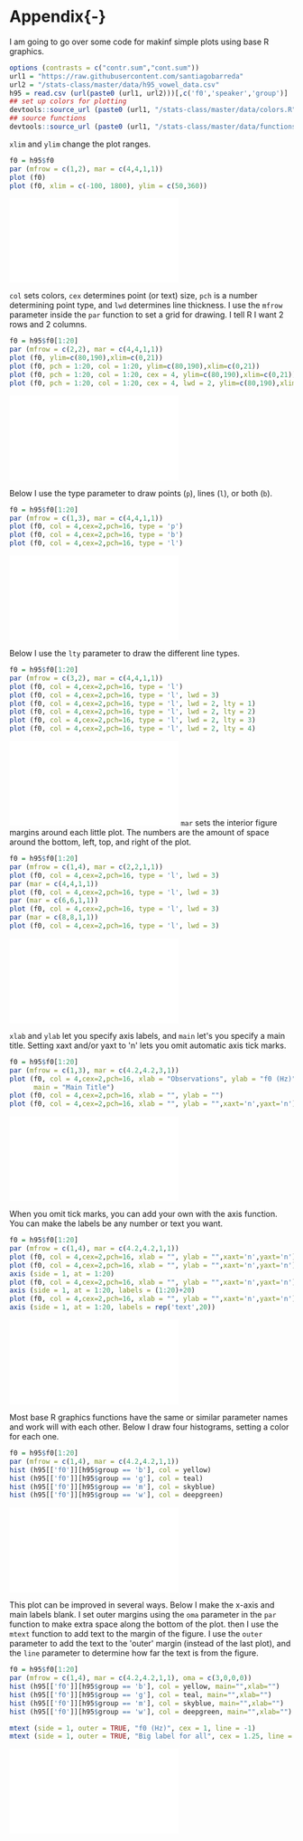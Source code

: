 
# Appendix{-}

I am going to go over some code for makinf simple plots using base R graphics. 


```r
options (contrasts = c("contr.sum","cont.sum"))
url1 = "https://raw.githubusercontent.com/santiagobarreda"
url2 = "/stats-class/master/data/h95_vowel_data.csv"
h95 = read.csv (url(paste0 (url1, url2)))[,c('f0','speaker','group')]
## set up colors for plotting
devtools::source_url (paste0 (url1, "/stats-class/master/data/colors.R"))
## source functions
devtools::source_url (paste0 (url1, "/stats-class/master/data/functions.R"))
```


`xlim` and `ylim` change the plot ranges. 


```r
f0 = h95$f0
par (mfrow = c(1,2), mar = c(4,4,1,1))
plot (f0)
plot (f0, xlim = c(-100, 1800), ylim = c(50,360))
```

![](Appendix_files/figure-latex/unnamed-chunk-2-1.pdf)<!-- --> 

`col` sets colors, `cex` determines point (or text) size, `pch` is a number determining point type, and `lwd` determines line thickness. I use the `mfrow` parameter inside the `par` function to set a grid for drawing. I tell R I want 2 rows and 2 columns.  


```r
f0 = h95$f0[1:20]
par (mfrow = c(2,2), mar = c(4,4,1,1))
plot (f0, ylim=c(80,190),xlim=c(0,21))
plot (f0, pch = 1:20, col = 1:20, ylim=c(80,190),xlim=c(0,21))
plot (f0, pch = 1:20, col = 1:20, cex = 4, ylim=c(80,190),xlim=c(0,21))
plot (f0, pch = 1:20, col = 1:20, cex = 4, lwd = 2, ylim=c(80,190),xlim=c(0,21))
```

![](Appendix_files/figure-latex/unnamed-chunk-3-1.pdf)<!-- --> 

Below I use the type parameter to draw points (`p`), lines (`l`), or both (`b`). 


```r
f0 = h95$f0[1:20]
par (mfrow = c(1,3), mar = c(4,4,1,1))
plot (f0, col = 4,cex=2,pch=16, type = 'p')
plot (f0, col = 4,cex=2,pch=16, type = 'b')
plot (f0, col = 4,cex=2,pch=16, type = 'l')
```

![](Appendix_files/figure-latex/unnamed-chunk-4-1.pdf)<!-- --> 

Below I use the `lty` parameter to draw the different line types. 


```r
f0 = h95$f0[1:20]
par (mfrow = c(3,2), mar = c(4,4,1,1))
plot (f0, col = 4,cex=2,pch=16, type = 'l')
plot (f0, col = 4,cex=2,pch=16, type = 'l', lwd = 3)
plot (f0, col = 4,cex=2,pch=16, type = 'l', lwd = 2, lty = 1)
plot (f0, col = 4,cex=2,pch=16, type = 'l', lwd = 2, lty = 2)
plot (f0, col = 4,cex=2,pch=16, type = 'l', lwd = 2, lty = 3)
plot (f0, col = 4,cex=2,pch=16, type = 'l', lwd = 2, lty = 4)
```

![](Appendix_files/figure-latex/unnamed-chunk-5-1.pdf)<!-- --> 
`mar` sets the interior figure margins around each little plot. The numbers are the amount of space around the bottom, left, top, and right of the plot. 


```r
f0 = h95$f0[1:20]
par (mfrow = c(1,4), mar = c(2,2,1,1))
plot (f0, col = 4,cex=2,pch=16, type = 'l', lwd = 3)
par (mar = c(4,4,1,1))
plot (f0, col = 4,cex=2,pch=16, type = 'l', lwd = 3)
par (mar = c(6,6,1,1))
plot (f0, col = 4,cex=2,pch=16, type = 'l', lwd = 3)
par (mar = c(8,8,1,1))
plot (f0, col = 4,cex=2,pch=16, type = 'l', lwd = 3)
```

![](Appendix_files/figure-latex/unnamed-chunk-6-1.pdf)<!-- --> 

`xlab` and `ylab` let you specify axis labels, and `main` let's you specify a main title. Setting xaxt and/or yaxt to 'n' lets you omit automatic axis tick marks. 


```r
f0 = h95$f0[1:20]
par (mfrow = c(1,3), mar = c(4.2,4.2,3,1))
plot (f0, col = 4,cex=2,pch=16, xlab = "Observations", ylab = "f0 (Hz)",
      main = "Main Title")
plot (f0, col = 4,cex=2,pch=16, xlab = "", ylab = "")
plot (f0, col = 4,cex=2,pch=16, xlab = "", ylab = "",xaxt='n',yaxt='n')
```

![](Appendix_files/figure-latex/unnamed-chunk-7-1.pdf)<!-- --> 

When you omit tick marks, you can add your own with the axis function. You can make the labels be any number or text you want. 


```r
f0 = h95$f0[1:20]
par (mfrow = c(1,4), mar = c(4.2,4.2,1,1))
plot (f0, col = 4,cex=2,pch=16, xlab = "", ylab = "",xaxt='n',yaxt='n')
plot (f0, col = 4,cex=2,pch=16, xlab = "", ylab = "",xaxt='n',yaxt='n')
axis (side = 1, at = 1:20)
plot (f0, col = 4,cex=2,pch=16, xlab = "", ylab = "",xaxt='n',yaxt='n')
axis (side = 1, at = 1:20, labels = (1:20)+20)
plot (f0, col = 4,cex=2,pch=16, xlab = "", ylab = "",xaxt='n',yaxt='n')
axis (side = 1, at = 1:20, labels = rep('text',20))
```

![](Appendix_files/figure-latex/unnamed-chunk-8-1.pdf)<!-- --> 

Most base R graphics functions have the same or similar parameter names and work will with each other. Below I draw four histograms, setting a color for each one. 


```r
f0 = h95$f0[1:20]
par (mfrow = c(1,4), mar = c(4.2,4.2,1,1))
hist (h95[['f0']][h95$group == 'b'], col = yellow)
hist (h95[['f0']][h95$group == 'g'], col = teal)
hist (h95[['f0']][h95$group == 'm'], col = skyblue)
hist (h95[['f0']][h95$group == 'w'], col = deepgreen)
```

![](Appendix_files/figure-latex/unnamed-chunk-9-1.pdf)<!-- --> 

This plot can be improved in several ways. Below I make the x-axis and main labels blank. I set outer margins using the `oma` parameter in the `par` function to make extra space along the bottom of the plot. then I use the `mtext` function to add text to the margin of the figure. I use the `outer` parameter to add the text to the 'outer' margin (instead of the last plot), and the `line` parameter to determine how far the text is from the figure. 



```r
f0 = h95$f0[1:20]
par (mfrow = c(1,4), mar = c(4.2,4.2,1,1), oma = c(3,0,0,0))
hist (h95[['f0']][h95$group == 'b'], col = yellow, main="",xlab="")
hist (h95[['f0']][h95$group == 'g'], col = teal, main="",xlab="")
hist (h95[['f0']][h95$group == 'm'], col = skyblue, main="",xlab="")
hist (h95[['f0']][h95$group == 'w'], col = deepgreen, main="",xlab="")

mtext (side = 1, outer = TRUE, "f0 (Hz)", cex = 1, line = -1)
mtext (side = 1, outer = TRUE, "Big label for all", cex = 1.25, line = 1)
```

![](Appendix_files/figure-latex/unnamed-chunk-10-1.pdf)<!-- --> 
















